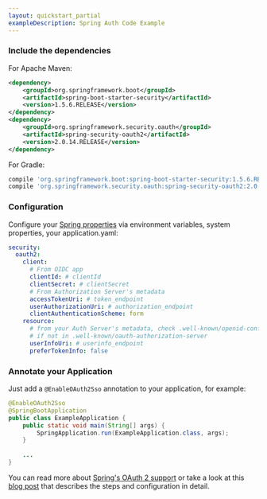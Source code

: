 ```yaml
---
layout: quickstart_partial
exampleDescription: Spring Auth Code Example
---
```



### Include the dependencies

For Apache Maven:
```xml
<dependency>
    <groupId>org.springframework.boot</groupId>
    <artifactId>spring-boot-starter-security</artifactId>
    <version>1.5.6.RELEASE</version>
</dependency>
<dependency>
    <groupId>org.springframework.security.oauth</groupId>
    <artifactId>spring-security-oauth2</artifactId>
    <version>2.0.14.RELEASE</version>
</dependency>
```
For Gradle:
```groovy
compile 'org.springframework.boot:spring-boot-starter-security:1.5.6.RELEASE'
compile 'org.springframework.security.oauth:spring-security-oauth2:2.0.14.RELEASE'
```

### Configuration
Configure your [Spring properties](https://docs.spring.io/spring-boot/docs/current/reference/html/boot-features-external-config.html) via environment variables, system properties, your application.yaml:

```yml
security:
  oauth2:
    client:
      # From OIDC app
      clientId: # clientId
      clientSecret: # clientSecret
      # From Authorization Server's metadata
      accessTokenUri: # token_endpoint
      userAuthorizationUri: # authorization_endpoint 
      clientAuthenticationScheme: form
    resource:
      # from your Auth Server's metadata, check .well-known/openid-configuration 
      # if not in .well-known/oauth-authorization-server
      userInfoUri: # userinfo_endpoint
      preferTokenInfo: false
```

### Annotate your Application

Just add a `@EnableOAuth2Sso` annotation to your application, for example:

```java
@EnableOAuth2Sso
@SpringBootApplication
public class ExampleApplication {
    public static void main(String[] args) {
        SpringApplication.run(ExampleApplication.class, args);
    }
    
    ...
}
```

You can read more about [Spring's OAuth 2 support](http://projects.spring.io/spring-security-oauth/docs/oauth2.html) or take a look at this [blog post](https://developer.okta.com/blog/2017/03/21/spring-boot-oauth) that describes the steps and configuration in detail.
